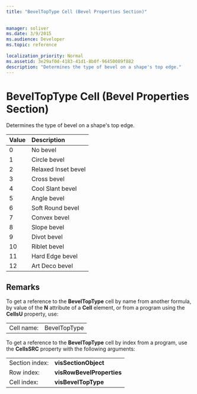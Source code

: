 ```yaml
---
title: "BevelTopType Cell (Bevel Properties Section)"
 
 
manager: soliver
ms.date: 3/9/2015
ms.audience: Developer
ms.topic: reference
 
localization_priority: Normal
ms.assetid: 3e29af0d-4183-41d1-8b0f-96450089f882
description: "Determines the type of bevel on a shape's top edge."
---
```


# BevelTopType Cell (Bevel Properties Section)

Determines the type of bevel on a shape's top edge. 
  
|**Value**|**Description**|
|:-----|:-----|
|0  <br/> |No bevel  <br/> |
|1  <br/> |Circle bevel  <br/> |
|2  <br/> |Relaxed Inset bevel  <br/> |
|3  <br/> |Cross bevel  <br/> |
|4  <br/> |Cool Slant bevel  <br/> |
|5  <br/> |Angle bevel  <br/> |
|6  <br/> |Soft Round bevel  <br/> |
|7  <br/> |Convex bevel  <br/> |
|8  <br/> |Slope bevel  <br/> |
|9  <br/> |Divot bevel  <br/> |
|10  <br/> |Riblet bevel  <br/> |
|11  <br/> |Hard Edge bevel  <br/> |
|12  <br/> |Art Deco bevel  <br/> |
   
## Remarks

To get a reference to the **BevelTopType** cell by name from another formula, by value of the **N** attribute of a **Cell** element, or from a program using the **CellsU** property, use: 
  
|||
|:-----|:-----|
|Cell name:  <br/> |BevelTopType  <br/> |
   
To get a reference to the **BevelTopType** cell by index from a program, use the **CellsSRC** property with the following arguments: 
  
|||
|:-----|:-----|
|Section index:  <br/> |**visSectionObject** <br/> |
|Row index:  <br/> |**visRowBevelProperties** <br/> |
|Cell index:  <br/> |**visBevelTopType** <br/> |
   

